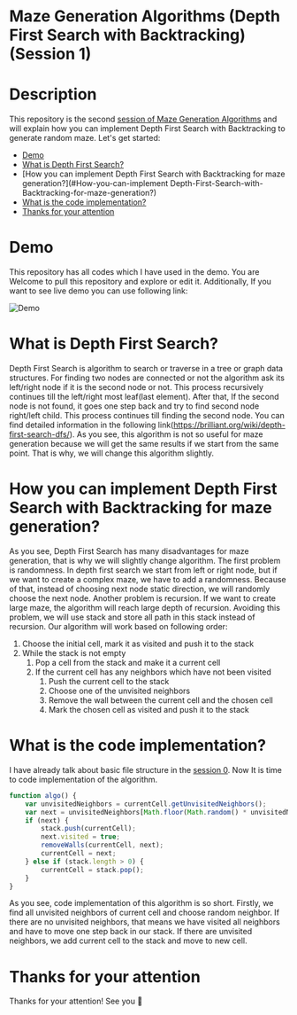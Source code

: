 # Maze Generation Algorithms (Depth First Search with Backtracking) (Session 1)

# Description

This repository is the second [session of Maze Generation Algorithms](https://github.com/VusalIs/Maze-Generation-Algorithms-Session-0-) and will explain how you can implement Depth First Search with Backtracking to generate random maze. Let's get started:

-   [Demo](#demo)
-   [What is Depth First Search?](#What-is-Depth-First-Search)
-   [How you can implement Depth First Search with Backtracking for maze generation?](#How-you-can-implement Depth-First-Search-with-Backtracking-for-maze-generation?)
-   [What is the code implementation?](#What-is-the-code-implementation?)
-   [Thanks for your attention](#Thanks-for-your-attention)

# Demo

This repository has all codes which I have used in the demo. You are Welcome to pull this repository and explore or edit it. Additionally, If you want to see live demo you can use following link:

![Demo](demos/demo)

# What is Depth First Search?

Depth First Search is algorithm to search or traverse in a tree or graph data structures. For finding two nodes are connected or not the algorithm ask its left/right node if it is the second node or not. This process recursively continues till the left/right most leaf(last element). After that, If the second node is not found, it goes one step back and try to find second node right/left child. This process continues till finding the second node. You can find detailed information in the following link(https://brilliant.org/wiki/depth-first-search-dfs/). As you see, this algorithm is not so useful for maze generation because we will get the same results if we start from the same point. That is why, we will change this algorithm slightly.

# How you can implement Depth First Search with Backtracking for maze generation?

As you see, Depth First Search has many disadvantages for maze generation, that is why we will slightly change algorithm. The first problem is randomness. In depth first search we start from left or right node, but if we want to create a complex maze, we have to add a randomness. Because of that, instead of choosing next node static direction, we will randomly choose the next node. Another problem is recursion. If we want to create large maze, the algorithm will reach large depth of recursion. Avoiding this problem, we will use stack and store all path in this stack instead of recursion. Our algorithm will work based on following order:

1. Choose the initial cell, mark it as visited and push it to the stack
1. While the stack is not empty
    1. Pop a cell from the stack and make it a current cell
    1. If the current cell has any neighbors which have not been visited
        1. Push the current cell to the stack
        1. Choose one of the unvisited neighbors
        1. Remove the wall between the current cell and the chosen cell
        1. Mark the chosen cell as visited and push it to the stack

# What is the code implementation?

I have already talk about basic file structure in the [session 0](https://github.com/VusalIs/Maze-Generation-Algorithms-Session-0-). Now It is time to code implementation of the algorithm.

```javascript
function algo() {
    var unvisitedNeighbors = currentCell.getUnvisitedNeighbors();
    var next = unvisitedNeighbors[Math.floor(Math.random() * unvisitedNeighbors.length)];
    if (next) {
        stack.push(currentCell);
        next.visited = true;
        removeWalls(currentCell, next);
        currentCell = next;
    } else if (stack.length > 0) {
        currentCell = stack.pop();
    }
}
```

As you see, code implementation of this algorithm is so short. Firstly, we find all unvisited neighbors of current cell and choose random neighbor. If there are no unvisited neighbors, that means we have visited all neighbors and have to move one step back in our stack. If there are unvisited neighbors, we add current cell to the stack and move to new cell.

# Thanks for your attention

Thanks for your attention! See you 👋
